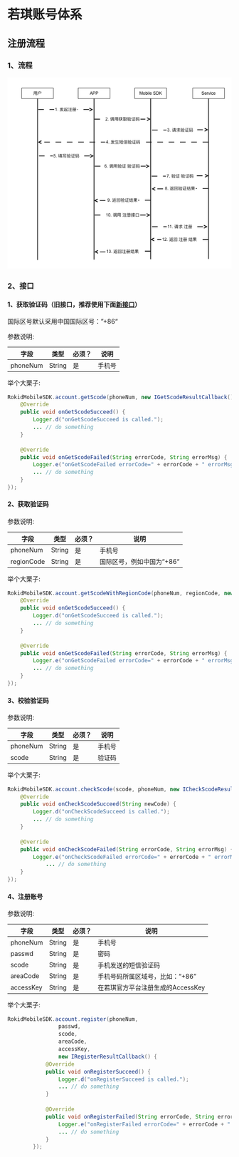# 若琪账号体系

## 注册流程

### 1、流程

![](media/rokid_register.png)

### 2、接口

#### 1、获取验证码（旧接口，推荐使用下面[新接口](#2、获取验证码)）

国际区号默认采用中国国际区号：”+86“

参数说明:

| 字段        | 类型   | 必须？| 说明                 |
| ---------- | ----- | ----- | ------------------- |
| phoneNum   | String | 是 | 手机号                  |

举个大栗子:

```java
RokidMobileSDK.account.getScode(phoneNum, new IGetScodeResultCallback() {
    @Override
    public void onGetScodeSucceed() {
        Logger.d("onGetScodeSucceed is called.");
        ... // do something
    }

    @Override
    public void onGetScodeFailed(String errorCode, String errorMsg) {
        Logger.e("onGetScodeFailed errorCode=" + errorCode + " errorMsg=" + errorMsg);
        ... // do something
    }
});
```

#### 2、获取验证码

参数说明:

| 字段        | 类型   | 必须？| 说明                 |
| ---------- | ----- | ----- | ------------------- |
| phoneNum   | String | 是 | 手机号                  |
| regionCode | String | 是 | 国际区号，例如中国为“+86“ |

举个大栗子:
    
```java
RokidMobileSDK.account.getScodeWithRegionCode(phoneNum, regionCode, new IGetScodeResultCallback() {
    @Override
    public void onGetScodeSucceed() {
        Logger.d("onGetScodeSucceed is called.");
        ... // do something
    }

    @Override
    public void onGetScodeFailed(String errorCode, String errorMsg) {
        Logger.e("onGetScodeFailed errorCode=" + errorCode + " errorMsg=" + errorMsg);
        ... // do something
    }
});
```


#### 3、校验验证码

参数说明:

| 字段    | 类型   | 必须？| 说明 |
| ------ | ----- | ----- | ----- |
| phoneNum  | String | 是 | 手机号 |
| scode   | String | 是 | 验证码 |

举个大栗子:

```java
RokidMobileSDK.account.checkScode(scode, phoneNum, new ICheckScodeResultCallback() {
    @Override
    public void onCheckScodeSucceed(String newCode) {
        Logger.d("onCheckScodeSucceed is called.");
        ... // do something
    }

    @Override
    public void onCheckScodeFailed(String errorCode, String errorMsg) {
        Logger.e("onCheckScodeFailed errorCode=" + errorCode + " errorMsg=" + errorMsg);
            ... // do something
    }
});
```

#### 4、注册账号

参数说明:

| 字段    | 类型   | 必须？| 说明 |
| ------ | ----- | ----- | ----- |
| phoneNum  | String | 是 | 手机号 |
| passwd   | String | 是 | 密码 |
| scode   | String | 是 | 手机发送的短信验证码 |
| areaCode  | String | 是 | 手机号码所属区域号，比如：“+86” |
| accessKey   | String | 是 | 在若琪官方平台注册生成的AccessKey |

举个大栗子:

```java
RokidMobileSDK.account.register(phoneNum, 
                passwd, 
                scode, 
                areaCode, 
                accessKey, 
                new IRegisterResultCallback() {
            @Override
            public void onRegisterSucceed() {
                Logger.d("onRegisterSucceed is called.");
                ... // do something
            }

            @Override
            public void onRegisterFailed(String errorCode, String errorMsg) {
                Logger.e("onRegisterFailed errorCode=" + errorCode + " errorMsg=" + errorMsg);
                ... // do something
            }
        });
        
```


